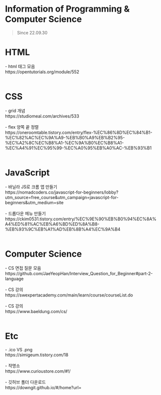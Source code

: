 # Information of Programming & Computer Science
> Since 22.09.30

<h1>HTML</h1>
- html 태그 모음 <br> https://opentutorials.org/module/552 <br><br>

<h1>CSS</h1>
- grid 개념 <br> https://studiomeal.com/archives/533 <br><br>
- flex 양쪽 끝 정렬 <br> https://oneroomtable.tistory.com/entry/flex-%EC%86%8D%EC%84%B1-%EC%82%AC%EC%9A%A9-%EB%B0%A9%EB%B2%95-%EC%A2%8C%EC%B8%A1-%EC%9A%B0%EC%B8%A1-%EC%A4%91%EC%95%99-%EC%A0%95%EB%A0%AC-%EB%93%B1 <br><br>

<h1>JavaScript</h1>
- 바닐라 JS로 크롬 앱 만들기 <br> https://nomadcoders.co/javascript-for-beginners/lobby?utm_source=free_course&utm_campaign=javascript-for-beginners&utm_medium=site <br><br>
- 드롭다운 메뉴 만들기 <br> https://ckim0531.tistory.com/entry/%EC%9E%90%EB%B0%94%EC%8A%A4%ED%81%AC%EB%A6%BD%ED%8A%B8-%EB%93%9C%EB%A1%AD%EB%8B%A4%EC%9A%B4 <br><br>

<h1>Computer Science</h1>
- CS 면접 질문 모음 <br> https://github.com/JaeYeopHan/Interview_Question_for_Beginner#part-2-language <br><br>
- CS 강의 <br> https://swexpertacademy.com/main/learn/course/courseList.do <br><br>
- CS 강의 <br> https://www.baeldung.com/cs/ <br><br>

<h1>Etc</h1>
- .ico VS .png <br> https://simigeum.tistory.com/18 <br><br>
- 작명소 <br> https://www.curioustore.com/#!/ <br><br>
- 깃허브 폴더 다운로드 <br> https://downgit.github.io/#/home?url= <br><br>

